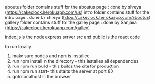 aboutus folder contains stuff for the aboutus page : done by shreya (https://cakeclock.herokuapp.com/us)
intro folder contains stuff for the intro page : done by shreya (https://cakeclock.herokuapp.com/aboutus)
gallery folder contains stuff for the galley page : done by Sanjana (https://cakeclock.herokuapp.com/galley)

index.js is the node express server
src and public is the react code

to run locally
1. make sure nodejs and npm is installed
2. run npm install in the directory - this installes all dependencies
3. run npm run build - this builds the site for production
4. run npm run start- this starts the server at port 80
5. goto localhost in the browser

